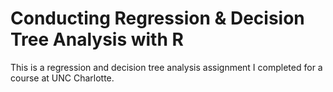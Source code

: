 # Conducting Regression & Decision Tree Analysis with R
This is a regression and decision tree analysis assignment I completed for a course at UNC Charlotte.
